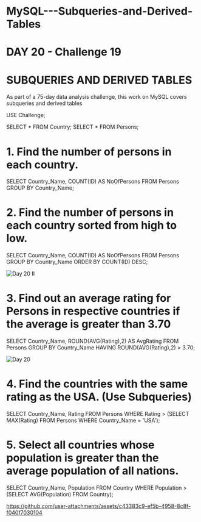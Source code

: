 # MySQL---Subqueries-and-Derived-Tables

# DAY 20 - Challenge 19

# SUBQUERIES AND DERIVED TABLES

As part of a 75-day data analysis challenge, this work on MySQL covers subqueries and derived tables


USE Challenge;

SELECT * FROM Country;
SELECT * FROM Persons;

# 1. Find the number of persons in each country.

SELECT Country_Name,
COUNT(ID) AS NoOfPersons FROM Persons
GROUP BY Country_Name;

# 2. Find the number of persons in each country sorted from high to low.

SELECT Country_Name, 
COUNT(ID) AS NoOfPersons FROM Persons 
GROUP BY Country_Name
ORDER BY COUNT(ID) DESC;



![Day 20 II](https://github.com/user-attachments/assets/4d9e483f-931a-4dec-8204-1472f54ff3e8)



# 3. Find out an average rating for Persons in respective countries if the average is greater than 3.70

SELECT Country_Name, 
ROUND(AVG(Rating),2) AS AvgRating
FROM Persons
GROUP BY Country_Name
HAVING ROUND(AVG(Rating),2) > 3.70;


![Day 20](https://github.com/user-attachments/assets/539e05cc-d803-439d-8783-ec18aa3d889c)



# 4. Find the countries with the same rating as the USA. (Use Subqueries)

SELECT Country_Name, Rating
FROM Persons WHERE Rating > 
(SELECT MAX(Rating) FROM Persons 
WHERE Country_Name = 'USA');

# 5. Select all countries whose population is greater than the average population of all nations.

SELECT Country_Name, Population
FROM Country WHERE Population > 
(SELECT AVG(Population) FROM Country);






https://github.com/user-attachments/assets/c43383c9-ef5b-4958-8c8f-f040f7030104



